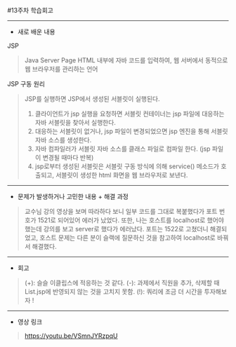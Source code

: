 #13주차 학습회고

------------
+ 새로 배운 내용

 JSP 

> Java Server Page
> HTML 내부에 자바 코드를 입력하여, 웹 서버에서 동적으로 웹 브라우저를 관리하는 언어

JSP 구동 원리

> JSP를 실행하면 JSP에서 생성된 서블릿이 실행된다.
> 1) 클라이언트가 jsp 실행을 요청하면 서블릿 컨테이너는 jsp 파일에 대응하는 자바 서블릿을 찾아서 실행한다.
> 2) 대응하는 서블릿이 없거나, jsp 파일이 변경되었으면 jsp 엔진을 통해 서블릿 자바 소스를 생성한다.
> 3) 자바 컴파일러가 서블릿 자바 소스를 클래스 파일로 컴파일 한다. (jsp 파일이 변경될 때마다 반복)
> 4) jsp로부터 생성된 서블릿은 서블릿 구동 방식에 의해 service() 메소드가 호출되고, 서블릿이 생성한 html 화면을 웹 브라우저로 보낸다.

------------
+ 문제가 발생하거나 고민한 내용 + 해결 과정
> 교수님 강의 영상을 보며 따라하다 보니 일부 코드를 그대로 복붙했다가 포트 번호가 1521로 되어있어 에러가 났었다. 
또한, 나는 호스트를 localhost로 했어야 했는데 강의를 보고 server로 했다가 에러났다.
포트는 1522로 고쳤더니 해결되었고, 호스트 문제는 다른 분이 슬랙에 질문하신 것을 참고하여 localhost로 바꿔서 해결했다.

------------
+ 회고
>(+): 슬슬 이클립스에 적응하는 것 같다.
(-): 과제에서 직원을 추가, 삭제할 때 List.jsp에 반영되지 않는 것을 고치지 못함.
(!): 쿼리에 조금 더 시간을 투자해보자 ! 

------------
+ 영상 링크
> https://youtu.be/VSmnJYRzpqU






